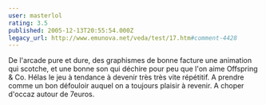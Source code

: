 ```yaml
---
user: masterlol
rating: 3.5
published: 2005-12-13T20:55:54.000Z
legacy_url: http://www.emunova.net/veda/test/17.htm#comment-4428
---
```

De l'arcade pure et dure, des graphismes de bonne facture une animation qui scotche, et une bonne son qui déchire pour peu que l'on aime Offspring & Co. Hélas le jeu à tendance à devenir très très vite répétitif. A prendre comme un bon défouloir auquel on a toujours plaisir à revenir. A choper d'occaz autour de 7euros.